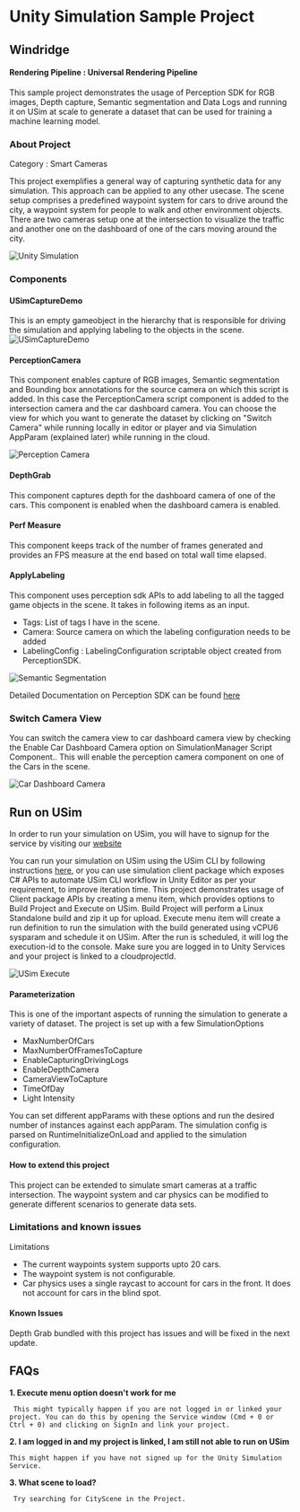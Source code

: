  
# Unity Simulation Sample Project
 
## Windridge 
#### Rendering Pipeline : Universal Rendering Pipeline
 
This sample project demonstrates the usage of Perception SDK for RGB images, Depth capture, Semantic segmentation and Data Logs and running it on USim at scale to generate a dataset that can be used for training a machine learning model.
 
### About Project
 
Category : Smart Cameras
 
This project exemplifies a general way of capturing synthetic data for any simulation. This approach can be applied to any other usecase.
The scene setup comprises a predefined waypoint system for cars to drive around the city, a waypoint system for people to walk and other environment objects. There are two cameras setup one at the intersection to visualize the traffic and another one on the dashboard of one of the cars moving around the city.
 
![Unity Simulation](docs/images/Sim01.png "Traffic Camera")


### Components
 
 #### USimCaptureDemo
This is an empty gameobject in the hierarchy that is responsible for driving the simulation and applying labeling to the objects in the scene.
![USimCaptureDemo](docs/images/Sim04.png "USimCaptureDemo")
 
#### PerceptionCamera 
This component enables capture of RGB images, Semantic segmentation and Bounding box annotations for the source camera on which this script is added. In this case the PerceptionCamera script component is added to the intersection camera and the car dashboard camera. You can choose the view for which you want to generate the dataset by clicking on "Switch Camera" while running locally in editor or player and via Simulation AppParam (explained later) while running in the cloud.
 
![Perception Camera](docs/images/PerceptionCamera.png "Perception Camera")
 
#### DepthGrab
This component captures depth for the dashboard camera of one of the cars. This component is enabled when the dashboard camera is enabled.
 
#### Perf Measure
This component keeps track of the number of frames generated and provides an FPS measure at the end based on total wall time elapsed.
 
#### ApplyLabeling 
This component uses perception sdk APIs to add labeling to all the tagged game objects in the scene. It takes in following items as an input.
- Tags: List of tags I have in the scene. 
- Camera: Source camera on which the labeling configuration needs to be added
- LabelingConfig :  LabelingConfiguration scriptable object created from PerceptionSDK.
 
![Semantic Segmentation](docs/images/Segmentation_IntersectionCam.png "Semantic Segmentation")
 
 
Detailed Documentation on Perception SDK can be found [here](https://github.com/Unity-Technologies/com.unity.perception/blob/master/com.unity.perception/Documentation~/index.md)
 
 
### Switch Camera View
 
You can switch the camera view to car dashboard camera view by checking the Enable Car Dashboard Camera option on SimulationManager Script Component.. This will enable the perception camera component on one of the Cars in the scene.
 
![Car Dashboard Camera](docs/images/CarDashboardView.png "Car Dashboard Camera")
 
 
## Run on USim
 In order to run your simulation on USim, you will have to signup for the service by visiting our [website](https://unity.com/products/unity-simulation)
 
You can run your simulation on USim using the USim CLI by following instructions [here](https://github.com/Unity-Technologies/Unity-Simulation-Docs/blob/master/doc/cli.md), or you can use simulation client package which exposes C# APIs to automate USim CLI workflow in Unity Editor as per your requirement, to improve iteration time. This project demonstrates usage of Client package APIs by creating a menu item, which provides options to Build Project and Execute on USim. Build Project will perform a Linux Standalone build and zip it up for upload. Execute menu item will create a run definition to run the simulation with the build generated using vCPU6 sysparam and schedule it on USim. After the run is scheduled, it will log the execution-id to the console. Make sure you are logged in to Unity Services and your project is linked to a cloudprojectId.

 
![USim Execute](docs/images/Sim06.png "USim Execute")
 
 
#### Parameterization
This is one of the important aspects of running the simulation to generate a variety of dataset.
The project is set up with a few SimulationOptions
- MaxNumberOfCars
- MaxNumberOfFramesToCapture
- EnableCapturingDrivingLogs
- EnableDepthCamera
- CameraViewToCapture
- TimeOfDay
- Light Intensity
 
You can set different appParams with these options and run the desired number of instances against each appParam. The simulation config is parsed on RuntimeInitializeOnLoad and applied to the simulation configuration.
 
#### How to extend this project
This project can be extended to simulate smart cameras at a traffic intersection. The waypoint system and car physics can be modified to generate different scenarios to generate data sets.
 
### Limitations and known issues
Limitations
- The current waypoints system supports upto 20 cars. 
- The waypoint system is not configurable. 
- Car physics uses a single raycast to account for cars in the front. It does not account for cars in the blind spot.
 
#### Known Issues
Depth Grab bundled with this project has issues and will be fixed in the next update.
 
 
## FAQs
 
**1. Execute menu option doesn't work for me**
 
     This might typically happen if you are not logged in or linked your project. You can do this by opening the Service window (Cmd + 0 or Ctrl + 0) and clicking on SignIn and link your project.
 
 
**2. I am logged in and my project is linked, I am still not able to run on USim**
 
    This might happen if you have not signed up for the Unity Simulation Service.
 
 
**3. What scene to load?**
 
     Try searching for CityScene in the Project.
 
 

